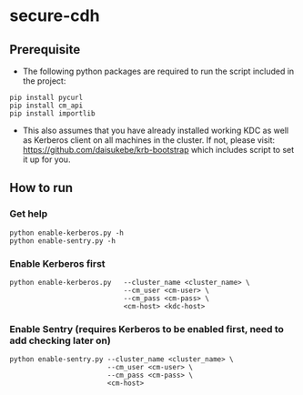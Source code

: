 # secure-cdh

## Prerequisite

* The following python packages are required to run the script included in the project:

```
pip install pycurl
pip install cm_api
pip install importlib
```

* This also assumes that you have already installed working KDC as well as Kerberos client
on all machines in the cluster. If not, please visit: https://github.com/daisukebe/krb-bootstrap
which includes script to set it up for you.

## How to run

### Get help

```
python enable-kerberos.py -h
python enable-sentry.py -h
```

### Enable Kerberos first


```
python enable-kerberos.py   --cluster_name <cluster_name> \
                            --cm_user <cm-user> \
                            --cm_pass <cm-pass> \
                            <cm-host> <kdc-host>
```

### Enable Sentry (requires Kerberos to be enabled first, need to add checking later on)

```
python enable-sentry.py --cluster_name <cluster_name> \
                        --cm_user <cm-user> \
                        --cm_pass <cm-pass> \
                        <cm-host>
```
